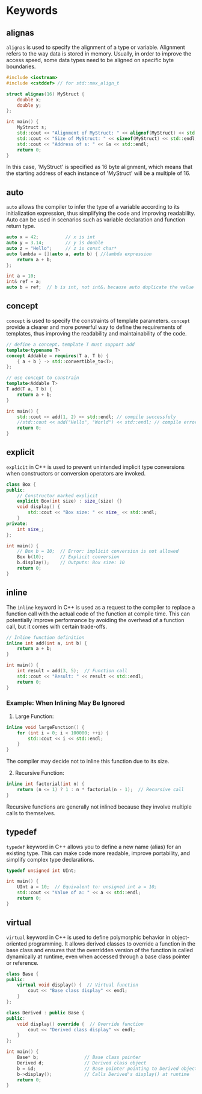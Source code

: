 # Keywords
## alignas
`alignas` is used to specify the alignment of a type or variable. Alignment refers to the way data is stored in memory. Usually, in order to improve the access speed, some data types need to be aligned on specific byte boundaries.
```cpp
#include <iostream>
#include <cstddef> // for std::max_align_t

struct alignas(16) MyStruct {
    double x;
    double y;
};

int main() {
    MyStruct s;
    std::cout << "Alignment of MyStruct: " << alignof(MyStruct) << std::endl;  //alignof returns the alignment requirement of a type.
    std::cout << "Size of MyStruct: " << sizeof(MyStruct) << std::endl;
    std::cout << "Address of s: " << &s << std::endl;
    return 0;
}
```
In this case, 'MyStruct' is specified as 16 byte alignment, which means that the starting address of each instance of 'MyStruct' will be a multiple of 16.

## auto
`auto` allows the compiler to infer the type of a variable according to its initialization expression, thus simplifying the code and improving readability. Auto can be used in scenarios such as variable declaration and function return type.
```cpp
auto x = 42;          // x is int
auto y = 3.14;        // y is double
auto z = "Hello";     // z is const char*
auto lambda = [](auto a, auto b) { //lambda expression
    return a + b;
};

int a = 10;
int& ref = a;
auto b = ref;  // b is int, not int&，because auto duplicate the value
```


## concept
`concept` is used to specify the constraints of template parameters. `concept` provide a clearer and more powerful way to define the requirements of templates, thus improving the readability and maintainability of the code.
```cpp
// define a concept，template T must support add
template<typename T>
concept Addable = requires(T a, T b) {
    { a + b } -> std::convertible_to<T>;
};

// use concept to constrain
template<Addable T>
T add(T a, T b) {
    return a + b;
}

int main() {
    std::cout << add(1, 2) << std::endl; // compile successfuly
    //std::cout << add("Hello", "World") << std::endl; // compile error，std::string is not Addable
    return 0;
}
```


## explicit
`explicit` in C++ is used to prevent unintended implicit type conversions when constructors or conversion operators are invoked.
```cpp
class Box {
public:
    // Constructor marked explicit
    explicit Box(int size) : size_(size) {}
    void display() {
        std::cout << "Box size: " << size_ << std::endl;
    }
private:
    int size_;
};

int main() {
    // Box b = 10;  // Error: implicit conversion is not allowed
    Box b(10);      // Explicit conversion
    b.display();    // Outputs: Box size: 10
    return 0;
}
```


## inline
The `inline` keyword in C++ is used as a request to the compiler to replace a function call with the actual code of the function at compile time. This can potentially improve performance by avoiding the overhead of a function call, but it comes with certain trade-offs.
```cpp
// Inline function definition
inline int add(int a, int b) {
    return a + b;
}

int main() {
    int result = add(3, 5);  // Function call
    std::cout << "Result: " << result << std::endl;
    return 0;
}
```


### Example: When Inlining May Be Ignored
1. Large Function:
```cpp
inline void largeFunction() {
    for (int i = 0; i < 100000; ++i) {
        std::cout << i << std::endl;
    }
}
```
The compiler may decide not to inline this function due to its size.

2. Recursive Function:
```cpp
inline int factorial(int n) {
    return (n <= 1) ? 1 : n * factorial(n - 1);  // Recursive call
}
```
Recursive functions are generally not inlined because they involve multiple calls to themselves.


## typedef
`typedef` keyword in C++ allows you to define a new name (alias) for an existing type. This can make code more readable, improve portability, and simplify complex type declarations.
```cpp
typedef unsigned int UInt;

int main() {
    UInt a = 10;  // Equivalent to: unsigned int a = 10;
    std::cout << "Value of a: " << a << std::endl;
    return 0;
}
```


## virtual
`virtual` keyword in C++ is used to define polymorphic behavior in object-oriented programming. It allows derived classes to override a function in the base class and ensures that the overridden version of the function is called dynamically at runtime, even when accessed through a base class pointer or reference.
```cpp
class Base {
public:
    virtual void display() {  // Virtual function
        cout << "Base class display" << endl;
    }
};

class Derived : public Base {
public:
    void display() override {  // Override function
        cout << "Derived class display" << endl;
    }
};

int main() {
    Base* b;                 // Base class pointer
    Derived d;               // Derived class object
    b = &d;                  // Base pointer pointing to Derived object
    b->display();            // Calls Derived's display() at runtime
    return 0;
}
```
